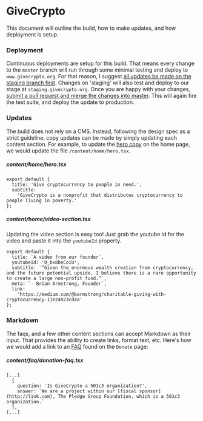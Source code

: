 # GiveCrypto
This document will outline the build, how to make updates, and how deployment is setup.


### Deployment
Continuous deployments are setup for this build. That means every change to the `master` branch will run through some minimal testing and deploy to `www.givecrypto.org`. For that reason, I suggest [all updates be made on the staging branch first](https://www.useloom.com/share/3dc647ab8d0e4d5f8446e5c17e785fb7). Changes on 'staging' will also test and deploy to our stage at `staging.givecrypto.org`. Once you are happy with your changes, [submit a pull request and merge the changes into master](https://www.useloom.com/share/da6d70a04b204e928bcb564aa731ad43). This will again fire the test suite, and deploy the update to production.

### Updates
The build does not rely on a CMS. Instead, following the design spec as a strict guideline, copy updates can be made by simply updating each content section. For example, to update the [hero copy](https://d.pr/i/sxrJvg) on the home page, we would update the file `/content/home/hero.tsx`.

##### content/home/hero.tsx
```
export default {
  title: 'Give cryptocurrency to people in need.',
  subtitle:
    'GiveCrypto is a nonprofit that distributes cryptocurrency to people living in poverty.'
};
```

##### content/home/video-section.tsx
Updating the video section is easy too! Just grab the youtube id for the video and paste it into the `youtubeId` property.

```
export default {
  title: `A video from our founder`,
  youtubeId: '0_bx8bnCoiU',
  subtitle: `“Given the enormous wealth creation from cryptocurrency, and the future potential upside, I believe there is a rare opportunity to create a large non-profit fund.”`,
  meta: `- Brian Armstrong, Founder`,
  link:
    'https://medium.com/@barmstrong/charitable-giving-with-cryptocurrency-11e24923cd4a'
};
```

### Markdown 
The faqs, and a few other content sections can accept Markdown as their input. That provides the ability to create links, format text, etc. Here's how we would add a link to an [FAQ](https://d.pr/i/Vuk32o) found on the `Donate` page:

##### content/faq/donation-faq.tsx
```
[...]
  {
    question: 'Is GiveCrypto a 501c3 organization?',
    answer: `We are a project within our [fiscal sponsor](http://link.com), The Pledge Group Foundation, which is a 501c3 organization.`
  },
[...]
```